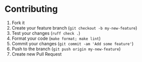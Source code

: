 Contributing
============

1. Fork it
2. Create your feature branch (`git checkout -b my-new-feature`)
3. Test your changes (`ruff check .`)
4. Format your code (`make format; make lint`)
4. Commit your changes (`git commit -am 'Add some feature'`)
5. Push to the branch (`git push origin my-new-feature`)
6. Create new Pull Request
